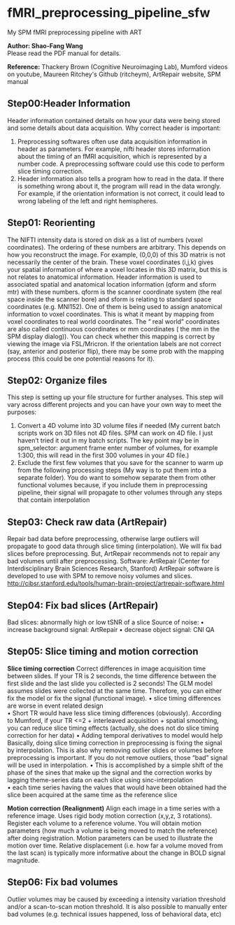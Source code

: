 # fMRI_preprocessing_pipeline_sfw
My SPM fMRI preprocessing pipeline with ART   

**Author: Shao-Fang Wang**  
Please read the PDF manual for details.

**Reference:**
Thackery Brown (Cognitive Neuroimaging Lab), 
Mumford videos on youtube, 
Maureen Ritchey's Github (ritcheym), 
ArtRepair website, 
SPM manual

## Step00:Header Information

Header information contained details on how your data were being stored and some details about data acquisition.
Why correct header is important:
1. Preprocessing softwares often use data acquisition information in header as parameters. For example, nifti header stores information about the timing of an fMRI acquisition, which is represented by a number code. A preprocessing software could use this code to perform slice timing correction.
2. Header information also tells a program how to read in the data. If there is something wrong about it, the program will read in the data wrongly. For example, if the orientation information is not correct, it could lead to wrong labeling of the left and right hemispheres.

## Step01: Reorienting
The NIFTI intensity data is stored on disk as a list of numbers (voxel coordinates). The ordering of these numbers are arbitrary. This depends on how you reconstruct the image. For example, (0,0,0) of this 3D matrix is not necessarily the center of the brain. These voxel coordinates (i,j,k) gives your spatial information of where a voxel locates in this 3D matrix, but this is not relates to anatomical information.
Header information is used to associated spatial and anatomical location information (qform and sform mtr) with these numbers. qform is the scanner coordinate system (the real space inside the scanner bore) and sform is relating to standard space coordinates (e.g. MNI152). One of them is being used to assign anatomical information to voxel coordinates. This is what it meant by mapping from voxel coordinates to real world coordinates. The “ real world” coordinates are also called continuous coordinates or mm coordinates ( the mm in the SPM display dialog)). You can check whether this mapping is correct by viewing the image via FSL/Mricron. If the orientation labels are not correct (say, anterior and posterior flip), there may be some prob with the mapping process (this could be one potential reasons for it).

## Step02: Organize files
This step is setting up your file structure for further analyses. This step will vary across different projects and you can have your own way to meet the purposes:
1. Convert a 4D volume into 3D volume files if needed (My current batch scripts work on 3D files not 4D files. SPM can work on 4D file. I just haven’t tried it out in my batch scripts. The key point may be in spm_selector: argument frame enter number of volumes, for example 1:300, this will read in the first 300 volumes in your 4D file.)
2. Exclude the first few volumes that you save for the scanner to warm up from the following processing steps (My way is to put them into a separate folder). You do want to somehow separate them from other functional volumes because, if you include them in preprocessing pipeline, their signal will propagate to other volumes through any steps that contain interpolation

## Step03: Check raw data (ArtRepair)
Repair bad data before preprocessing, otherwise large outliers will propagate to good data through slice timing (interpolation). We will fix bad slices before preprocessing. But, ArtRepair recommends not to repair any bad volumes until after preprocessing.
Software: ArtRepair (Center for Interdisciplinary Brain Sciences Research, Stanford) ArtRepair software is developed to use with SPM to remove noisy volumes and slices. http://cibsr.stanford.edu/tools/human-brain-project/artrepair-software.html

## Step04: Fix bad slices (ArtRepair)
Bad slices: abnormally high or low tSNR of a slice
Source of noise:
• increase background signal: ArtRepair
• decrease object signal: CNI QA

## Step05: Slice timing and motion correction
**Slice timing correction**
Correct differences in image acquisition time between slides. If your TR is 2 seconds, the time difference between the first slide and the last slide you collected is 2 seconds! The GLM model assumes slides were collected at the same time. Therefore, you can either fix the model or fix the signal (functional image).
• slice timing differences are worse in event related design  
• Short TR would have less slice timing differences (obviously). According to Mumford, if your TR <=2 + interleaved acquisition + spatial smoothing, you can reduce slice timing effects (actually, she does not do slice timing  
correction for her data)
• Adding temporal derivatives to model would help  
Basically, doing slice timing correction in preprocessing is fixing the signal by interpolation. This is also why removing outlier slides or volumes before preprocessing is important. If you do not remove outliers, those “bad” signal will be used in interpolation.
• This is accomplished by a simple shift of the phase of the sines that make up the signal and the correction works by lagging theme-series data on each slice using sinc-interpolation  
• each time series having the values that would have been obtained had the slice been acquired at the same time as the reference slice  

**Motion correction (Realignment)**
Align each image in a time series with a reference image. Uses rigid body motion correction (x,y,z, 3 rotations). Register each volume to a reference volume. You will obtain motion parameters (how much a volume is being moved to match the reference) after doing registration. Motion parameters can be used to illustrate the motion over time.
Relative displacement (i.e. how far a volume moved from the last scan) is typically more informative about the change in BOLD signal magnitude.

## Step06: Fix bad volumes
Outlier volumes may be caused by exceeding a intensity variation threshold and/or a scan-to-scan motion threshold. It is also possible to manually enter bad volumes (e.g. technical issues happened, loss of behavioral data, etc)



